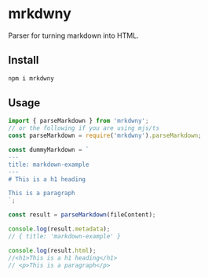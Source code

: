# mrkdwny

Parser for turning markdown into HTML.

## Install

```sh
npm i mrkdwny
```

## Usage

```ts
import { parseMarkdown } from 'mrkdwny';
// or the following if you are using mjs/ts
const parseMarkdown = require('mrkdwny').parseMarkdown;

const dummyMarkdown = `
---
title: markdown-example
---
# This is a h1 heading

This is a paragraph
`;

const result = parseMarkdown(fileContent);

console.log(result.metadata);
// { title: 'markdown-example' }

console.log(result.html);
//<h1>This is a h1 heading</h1>
// <p>This is a paragraph</p>
```
